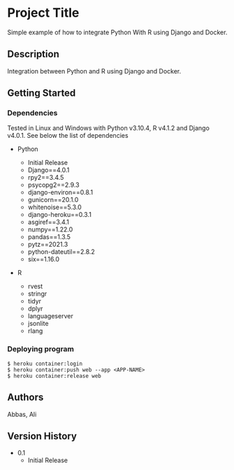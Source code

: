 # Project Title

Simple example of how to integrate Python With R using Django and Docker.

## Description

Integration between Python and R using Django and Docker.

## Getting Started

### Dependencies

Tested in Linux and Windows with Python v3.10.4, R v4.1.2 and Django v4.0.1.
See below the list of dependencies

* Python
    * Initial Release
    * Django==4.0.1
    * rpy2==3.4.5
    * psycopg2==2.9.3
    * django-environ==0.8.1
    * gunicorn==20.1.0
    * whitenoise==5.3.0
    * django-heroku==0.3.1
    * asgiref==3.4.1
    * numpy==1.22.0
    * pandas==1.3.5
    * pytz==2021.3
    * python-dateutil==2.8.2
    * six==1.16.0

* R
    * rvest
    * stringr
    * tidyr
    * dplyr
    * languageserver
    * jsonlite
    * rlang

### Deploying program

```
$ heroku container:login
$ heroku container:push web --app <APP-NAME>
$ heroku container:release web
```
## Authors

Abbas, Ali

## Version History

* 0.1
    * Initial Release
